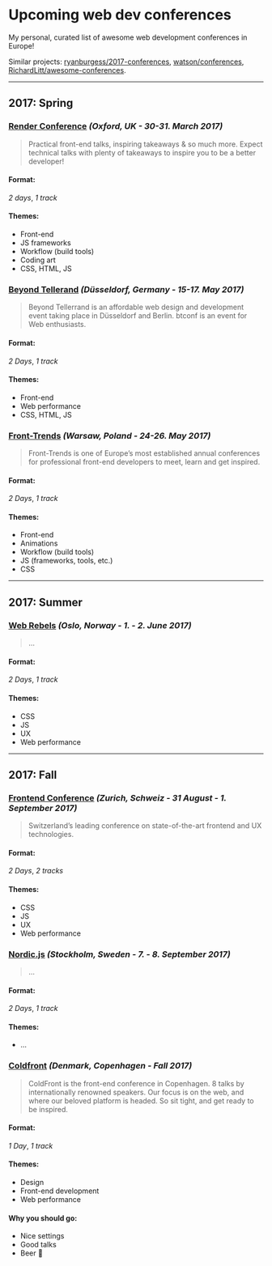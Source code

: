 
Upcoming web dev conferences
===

My personal, curated list of awesome web development conferences in Europe!

Similar projects: [ryanburgess/2017-conferences](https://github.com/ryanburgess/2017-conferences), [watson/conferences](https://github.com/watson/conferences), [RichardLitt/awesome-conferences](https://github.com/RichardLitt/awesome-conferences).

---

## 2017: Spring

### [Render Conference](http://2017.render-conf.com/)  _(Oxford, UK - 30-31. March 2017)_

> Practical front-end talks, inspiring takeaways & so much more. Expect technical talks with plenty of takeaways to inspire you to be a better developer!

#### Format:

_2 days_, _1 track_

#### Themes:

- Front-end
- JS frameworks
- Workflow (build tools)
- Coding art
- CSS, HTML, JS

### [Beyond Tellerand](https://beyondtellerrand.com/)  _(Düsseldorf, Germany - 15-17. May 2017)_

> Beyond Tellerrand is an affordable web design and development event taking place in Düsseldorf and Berlin. btconf is an event for Web enthusiasts.

#### Format:

_2 Days_, _1 track_

#### Themes:

- Front-end
- Web performance
- CSS, HTML, JS

### [Front-Trends](https://2017.front-trends.com/) _(Warsaw, Poland - 24-26. May 2017)_

> Front-Trends is one of Europe’s most established annual conferences for professional front-end developers to meet, learn and get inspired.

#### Format:

_2 Days_, _1 track_

#### Themes:

- Front-end
- Animations
- Workflow (build tools)
- JS (frameworks, tools, etc.)
- CSS

---
## 2017: Summer

### [Web Rebels](https://webrebels.org/)  _(Oslo, Norway - 1. - 2. June 2017)_

> ...

 #### Format:

_2 Days_, _1 track_

#### Themes:

- CSS
- JS
- UX
- Web performance


---

## 2017: Fall

### [Frontend Conference](https://frontendconf.ch/)  _(Zurich, Schweiz - 31 August - 1. September 2017)_

> Switzerland’s leading conference on state-of-the-art frontend and UX technologies.

#### Format:

_2 Days_, _2 tracks_

#### Themes:

- CSS
- JS
- UX
- Web performance


### [Nordic.js](http://nordicjs.com/)  _(Stockholm, Sweden - 7. - 8. September 2017)_

> ...

#### Format:

_2 Days_, _1 track_

#### Themes:

- ...


### [Coldfront](http://coldfrontconf.com) _(Denmark, Copenhagen - Fall 2017)_

> ColdFront is the front-end conference in Copenhagen. 8 talks by internationally renowned speakers. Our focus is on the web, and where our beloved platform is headed. So sit tight, and get ready to be inspired.

#### Format:

_1 Day_, _1 track_

#### Themes:

- Design
- Front-end development
- Web performance

#### Why you should go:

- Nice settings
- Good talks
- Beer 🍻